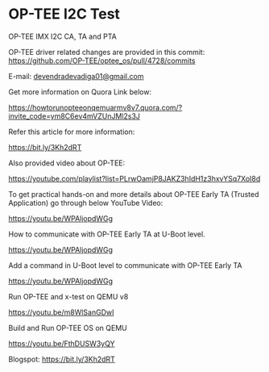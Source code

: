 # OP-TEE I2C Test 
OP-TEE IMX I2C CA, TA and PTA

OP-TEE driver related changes are provided in this commit: https://github.com/OP-TEE/optee_os/pull/4728/commits

E-mail: devendradevadiga01@gmail.com

Get more information on Quora Link below:

https://howtorunopteeonqemuarmv8v7.quora.com/?invite_code=ym8C6ev4mVZUnJMl2s3J


Refer this article for more information:

https://bit.ly/3Kh2dRT

Also provided video about OP-TEE:

https://youtube.com/playlist?list=PLrwOamjP8JAKZ3hIdH1z3hxvYSq7XoI8d


To get practical hands-on and more details about OP-TEE Early TA (Trusted Application) go through below YouTube Video:

 https://youtu.be/WPAljopdWGg

How to communicate with OP-TEE Early TA at U-Boot level.

https://youtu.be/WPAljopdWGg


Add a command in U-Boot level to communicate with OP-TEE Early TA

https://youtu.be/WPAljopdWGg

Run OP-TEE and x-test on QEMU v8

https://youtu.be/m8WlSanGDwI

Build and Run OP-TEE OS on QEMU

https://youtu.be/FthDUSW3yQY

Blogspot:
https://bit.ly/3Kh2dRT
